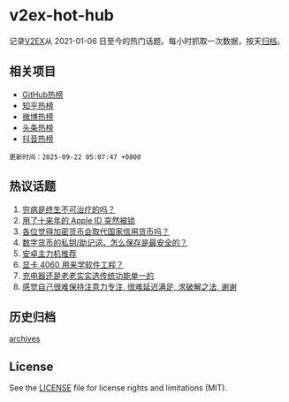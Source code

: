 # v2ex-hot-hub

 记录[V2EX](https://www.v2ex.com/)从 2021-01-06 日至今的热门话题。每小时抓取一次数据，按天[归档](archives)。
 
 ## 相关项目

- [GitHub热榜](https://github.com/snaildev/github-hot-hub)
- [知乎热榜](https://github.com/snaildev/zhihu-hot-hub)
- [微博热榜](https://github.com/snaildev/weibo-hot-hub)
- [头条热榜](https://github.com/snaildev/toutiao-hot-hub)
- [抖音热榜](https://github.com/snaildev/douyin-hot-hub)


 `更新时间：2025-09-22 05:07:47 +0800`

## 热议话题

1. [穷病是终生不可治疗的吗？](https://www.v2ex.com/t/1160882)
1. [用了十来年的 Apple ID 突然被锁](https://www.v2ex.com/t/1160848)
1. [各位觉得加密货币会取代国家信用货币吗？](https://www.v2ex.com/t/1160842)
1. [数字货币的私钥/助记词，怎么保存是最安全的？](https://www.v2ex.com/t/1160814)
1. [安卓主力机推荐](https://www.v2ex.com/t/1160892)
1. [显卡 4060 用来学软件工程？](https://www.v2ex.com/t/1160830)
1. [充电器还是老老实实选传统功能单一的](https://www.v2ex.com/t/1160835)
1. [感觉自己很难保持注意力专注, 很难延迟满足, 求破解之法, 谢谢](https://www.v2ex.com/t/1160855)

## 历史归档

[archives](archives)

## License

See the [LICENSE](LICENSE) file for license rights and limitations (MIT).
